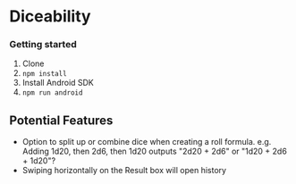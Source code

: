 # Diceability

### Getting started

1. Clone
2. `npm install`
3. Install Android SDK
4. `npm run android`

## Potential Features

- Option to split up or combine dice when creating a roll formula. e.g. Adding 1d20, then 2d6, then 1d20 outputs "2d20 + 2d6" or "1d20 + 2d6 + 1d20"?
- Swiping horizontally on the Result box will open history
